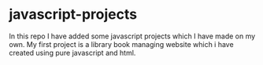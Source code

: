 # javascript-projects
In this repo I have added some javascript projects which I have made on my own.
My first project is a library book managing website which i have created using pure javascript and html.
